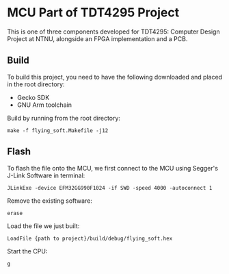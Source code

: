 # MCU Part of TDT4295 Project

This is one of three components developed for TDT4295: Computer Design Project at NTNU, alongside an FPGA implementation and a PCB.

## Build

To build this project, you need to have the following downloaded and placed in the root directory:

- Gecko SDK
- GNU Arm toolchain

Build by running from the root directory:

```
make -f flying_soft.Makefile -j12
```

## Flash

To flash the file onto the MCU, we first connect to the MCU using Segger's J-Link Software in terminal:

```
JLinkExe -device EFM32GG990F1024 -if SWD -speed 4000 -autoconnect 1
```

Remove the existing software:

```
erase
```

Load the file we just built:

```
LoadFile {path to project}/build/debug/flying_soft.hex
```

Start the CPU:

```
g
```
